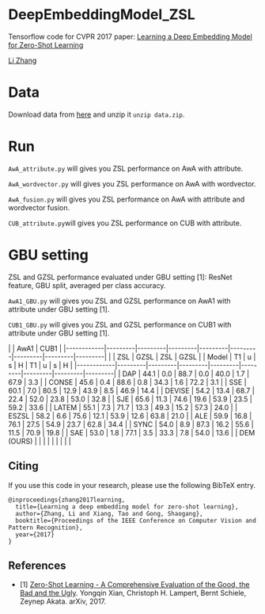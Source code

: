 # DeepEmbeddingModel_ZSL
Tensorflow code for CVPR 2017 paper: [Learning a Deep Embedding Model for Zero-Shot Learning](http://openaccess.thecvf.com/content_cvpr_2017/papers/Zhang_Learning_a_Deep_CVPR_2017_paper.pdf)

[Li Zhang](http://www.robots.ox.ac.uk/~lz/)


# Data
Download data from [here](http://www.robots.ox.ac.uk/~lz/DEM_cvpr2017/data.zip) and unzip it `unzip data.zip`.

# Run
`AwA_attribute.py` will gives you ZSL performance on AwA with attribute.

`AwA_wordvector.py` will gives you ZSL performance on AwA with wordvector.

`AwA_fusion.py` will gives you ZSL performance on AwA with attribute and wordvector fusion.

`CUB_attribute.py`will gives you ZSL performance on CUB with attribute.

# GBU setting

ZSL and GZSL performance evaluated under GBU setting [1]: ResNet feature, GBU split, averaged per class accuracy.

`AwA1_GBU.py` will gives you ZSL and GZSL performance on AwA1 with attribute under GBU setting [1].

`CUB1_GBU.py` will gives you ZSL and GZSL performance on CUB1 with attribute under GBU setting [1].

|            |                 AwA1                  |                  CUB1                 |
|------------|---------|---------|---------|---------|---------|---------|---------|---------|
|            |   ZSL   |           GZSL              |   ZSL   |           GZSL              |
| Model      |   T1    |    u    |    s    |    H    |   T1    |    u    |    s    |    H    |
|------------|---------|---------|---------|---------|---------|---------|---------|---------|
| DAP        |   44.1  |   0.0   |   88.7  |   0.0   |   40.0  |   1.7   |   67.9  |   3.3   |
| CONSE      |   45.6  |   0.4   |   88.6  |   0.8   |   34.3  |   1.6   |   72.2  |   3.1   |
| SSE        |   60.1  |   7.0   |   80.5  |   12.9  |   43.9  |   8.5   |   46.9  |   14.4  |
| DEVISE     |   54.2  |   13.4  |   68.7  |   22.4  |   52.0  |   23.8  |   53.0  |   32.8  |
| SJE        |   65.6  |   11.3  |   74.6  |   19.6  |   53.9  |   23.5  |   59.2  |   33.6  |
| LATEM      |   55.1  |   7.3   |   71.7  |   13.3  |   49.3  |   15.2  |   57.3  |   24.0  |
| ESZSL      |   58.2  |   6.6   |   75.6  |   12.1  |   53.9  |   12.6  |   63.8  |   21.0  |
| ALE        |   59.9  |   16.8  |   76.1  |   27.5  |   54.9  |   23.7  |   62.8  |   34.4  |
| SYNC       |   54.0  |   8.9   |   87.3  |   16.2  |   55.6  |   11.5  |   70.9  |   19.8  |
| SAE        |   53.0  |   1.8   |   77.1  |   3.5   |   33.3  |   7.8   |   54.0  |   13.6  |
| DEM (OURS) |         |         |         |         |         |         |         |         |


## Citing

If you use this code in your research, please use the following BibTeX entry.

```
@inproceedings{zhang2017learning,
  title={Learning a deep embedding model for zero-shot learning},
  author={Zhang, Li and Xiang, Tao and Gong, Shaogang},
  booktitle={Proceedings of the IEEE Conference on Computer Vision and Pattern Recognition},
  year={2017}
}
```

## References

- [1] [Zero-Shot Learning - A Comprehensive Evaluation of the Good, the Bad and the Ugly](https://arxiv.org/abs/1707.00600).
  Yongqin Xian, Christoph H. Lampert, Bernt Schiele, Zeynep Akata.
  arXiv, 2017.
